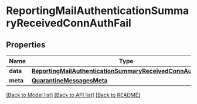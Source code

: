 # ReportingMailAuthenticationSummaryReceivedConnAuthFail

## Properties
Name | Type | Description | Notes
------------ | ------------- | ------------- | -------------
**data** | [**ReportingMailAuthenticationSummaryReceivedConnAuthFailData**](ReportingMailAuthenticationSummaryReceivedConnAuthFailData.md) |  | [optional] 
**meta** | [**QuarantineMessagesMeta**](QuarantineMessagesMeta.md) |  | [optional] 

[[Back to Model list]](../README.md#documentation-for-models) [[Back to API list]](../README.md#documentation-for-api-endpoints) [[Back to README]](../README.md)

